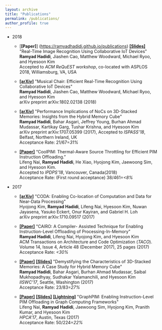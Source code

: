 ```yaml
---
layout: archive
title: "Publications"
permalink: /publications/
author_profile: true
---
```

* 2018
  * [__[Paper]__] (https://ramyadhadidi.github.io/publications)
  [__[Slides]__](https://ramyadhadidi.github.io/files/hadidi-request-slides.pdf)
  "Real-Time Image Recognition Using Collaborative IoT Devices"  
  __Ramyad Hadidi__, Jiashen Cao, Matthew Woodward, Michael Ryoo, and Hyesoon Kim  
  Accepted to _ACM ReQuEST workshop_, co-located with ASPLOS 2018, Williamsburg, VA, USA

  * [__[arXiv]__](https://arxiv.org/abs/1802.02138)
  "Musical Chair: Efficient Real-Time Recognition Using Collaborative IoT Devices"  
  __Ramyad Hadidi__, Jiashen Cao, Matthew Woodward, Michael Ryoo, and Hyesoon Kim  
  arXiv preprint arXiv:1802.02138 (2018)

  * [__[arXiv]__](https://arxiv.org/abs/1707.05399)
  "Performance Implications of NoCs on 3D-Stacked Memories: Insights from the Hybrid Memory Cube"   
__Ramyad Hadidi__, Bahar Asgari, Jeffrey Young, Burhan Ahmad Mudassar, Kartikay Garg, Tushar Krishna, and Hyesoon Kim  
arXiv preprint arXiv:1707.05399 (2017), Accepted to _ISPASS'18_, Belfast, Northern Ireland, UK  
Acceptance Rate: 21/67=_31%_

  * [__[Paper]__](https://ramyadhadidi.github.io/files/nai-coolpim.pdf)
  “CoolPIM: Thermal-Aware Source Throttling for Efficient PIM Instruction Offloading.”  
Lifeng Nai, __Ramyad Hadidi__, He Xiao, Hyojong Kim, Jaewoong Sim, and Hyesoon Kim.   
Accepted to _IPDPS’18_, Vancouver, Canada(2018)  
Acceptance Rate: (First round acceptance) 38/461=_<8%_


* 2017
  * [__[arXiv]__](https://arxiv.org/pdf/1710.09517)
  "CODA: Enabling Co-location of Computation and Data for Near-Data Processing"  
Hyojong Kim, __Ramyad Hadidi__, Lifeng Nai, Hyesoon Kim, Nuwan Jayasena, Yasuko Eckert, Onur Kayiran, and Gabriel H. Loh  
arXiv preprint arXiv:1710.09517 (2017)  

  * [__[Paper]__](https://ramyadhadidi.github.io/files/a48-hadidi.pdf)
  "CAIRO: A Compiler- Assisted Technique for Enabling Instruction-Level Offloading of Processing-In-Memory"   
__Ramyad Hadidi__, Lifeng Nai, Hyojong Kim, and Hyesoon Kim  
ACM Transactions on Architecture and Code Optimization (_TACO_). Volume 14, Issue 4, Article 48 (December 2017), 25 pages (2017)  
Acceptance Rate: _<30%_

  * [__[Paper]__](https://ramyadhadidi.github.io/files/hadidi-iiswc.pdf) [__[Slides]__](https://ramyadhadidi.github.io/files/hadidi-iiswc-slides.pdf)
  "Demystifying the Characteristics of 3D-Stacked Memories: A Case Study for Hybrid Memory Cube"  
__Ramyad Hadidi__, Bahar Asgari, Burhan Ahmad Mudassar, Saibal Mukhopadhyay, Sudhakar Yalamanchili, and Hyesoon Kim  
_IISWC’17_, Seattle, Washington (2017)  
Acceptance Rate: 23/83=_27%_

  * [__[Paper]__](https://ramyadhadidi.github.io/files/nai-graphpim.pdf) [__[Slides]__](https://ramyadhadidi.github.io/files/nai-graphpim-slides.pdf) [__[Lightning]__](https://ramyadhadidi.github.io/files/nai-graphpim-slides-light.pdf)
  "GraphPIM: Enabling Instruction-Level PIM Offloading in Graph Computing Frameworks"  
Lifeng Nai, __Ramyad Hadidi__, Jaewoong Sim, Hyojong Kim, Pranith Kumar, and Hyesoon Kim  
_HPCA’17_, Austin, Texas (2017)  
Acceptance Rate: 50/224=_22%_

<!-- {% if author.googlescholar %}
  You can also find my articles on <u><a href="{{author.googlescholar}}">my Google Scholar profile</a>.</u>
{% endif %} -->

<!-- {% include base_path %}

{% for post in site.publications reversed %}
  {% include archive-single.html %}
{% endfor %} -->
